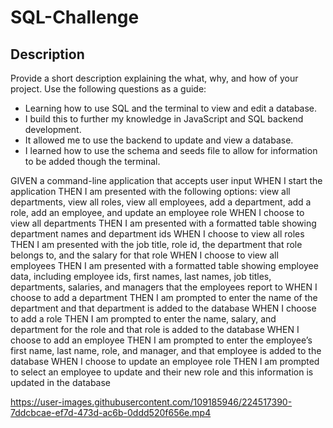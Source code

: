 # SQL-Challenge

## Description

Provide a short description explaining the what, why, and how of your project. Use the following questions as a guide:

- Learning how to use SQL and the terminal to view and edit a database.
- I build this to further my knowledge in JavaScript and SQL backend development.
- It allowed me to use the backend to update and view a database.
- I learned how to use the schema and seeds file to allow for information to be added though the terminal.

GIVEN a command-line application that accepts user input
WHEN I start the application
THEN I am presented with the following options: view all departments, view all roles, view all employees, add a department, add a role, add an employee, and update an employee role
WHEN I choose to view all departments
THEN I am presented with a formatted table showing department names and department ids
WHEN I choose to view all roles
THEN I am presented with the job title, role id, the department that role belongs to, and the salary for that role
WHEN I choose to view all employees
THEN I am presented with a formatted table showing employee data, including employee ids, first names, last names, job titles, departments, salaries, and managers that the employees report to
WHEN I choose to add a department
THEN I am prompted to enter the name of the department and that department is added to the database
WHEN I choose to add a role
THEN I am prompted to enter the name, salary, and department for the role and that role is added to the database
WHEN I choose to add an employee
THEN I am prompted to enter the employee’s first name, last name, role, and manager, and that employee is added to the database
WHEN I choose to update an employee role
THEN I am prompted to select an employee to update and their new role and this information is updated in the database



https://user-images.githubusercontent.com/109185946/224517390-7ddcbcae-ef7d-473d-ac6b-0ddd520f656e.mp4


